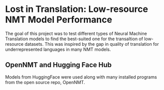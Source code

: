 # Lost in Translation: Low-resource NMT Model Performance

The goal of this project was to test different types of Neural Machine Translation models to find the best-suited one for the transaltion of low-resource datasets. This was inspired by the gap in quality of translation for underrepresented languages in many NMT models.

## OpenNMT and Hugging Face Hub

Models from HuggingFace were used along with many installed programs from the open source repo, OpenNMT.



